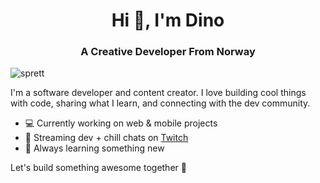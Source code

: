 <h1 align="center">Hi 👋, I'm Dino</h1>
<h3 align="center">A Creative Developer From Norway</h3>

<p align="left"> <img src="https://komarev.com/ghpvc/?username=sprett&label=Profile%20views&color=0e75b6&style=flat" alt="sprett" /> </p>


I'm a software developer and content creator. I love building cool things with code, sharing what I learn, and connecting with the dev community.

- 💻 Currently working on web & mobile projects
- 🎥 Streaming dev + chill chats on [Twitch](https://twitch.tv/DevSprett)
- 🌱 Always learning something new

Let's build something awesome together 🚀
